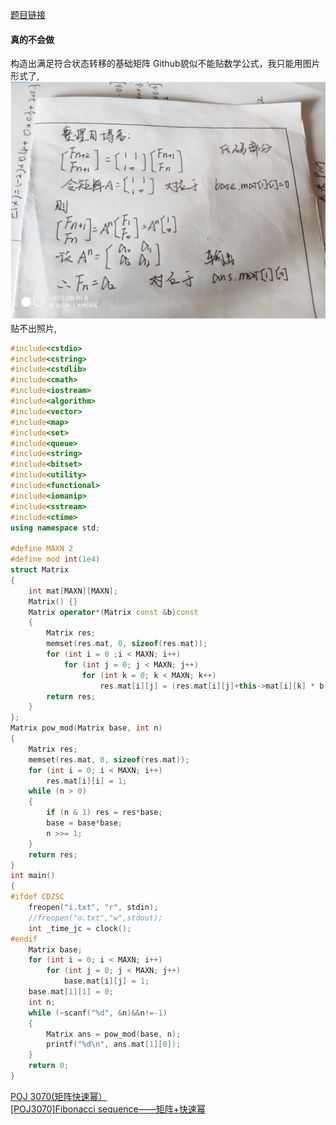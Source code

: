 [题目链接](http://poj.org/problem?id=3070)

#### 真的不会做
构造出满足符合状态转移的基础矩阵
Github貌似不能贴数学公式，我只能用图片形式了,
![](https://github.com/BinGYiZhanG/aoapc-book/blob/master/To%20Be%20a%20ACMer/Images/06271127png.png)
贴不出照片,
```cpp
#include<cstdio>  
#include<cstring>  
#include<cstdlib>  
#include<cmath>  
#include<iostream>  
#include<algorithm>  
#include<vector>  
#include<map>  
#include<set>  
#include<queue>  
#include<string>  
#include<bitset>  
#include<utility>  
#include<functional>  
#include<iomanip>  
#include<sstream>  
#include<ctime>  
using namespace std;
 
#define MAXN 2
#define mod int(1e4)  
struct Matrix
{
	int mat[MAXN][MAXN];
	Matrix() {}
	Matrix operator*(Matrix const &b)const
	{
		Matrix res;
		memset(res.mat, 0, sizeof(res.mat));
		for (int i = 0 ;i < MAXN; i++)
			for (int j = 0; j < MAXN; j++)
				for (int k = 0; k < MAXN; k++)
					res.mat[i][j] = (res.mat[i][j]+this->mat[i][k] * b.mat[k][j])%mod;
		return res;
	}
};
Matrix pow_mod(Matrix base, int n)
{
	Matrix res;
	memset(res.mat, 0, sizeof(res.mat));
	for (int i = 0; i < MAXN; i++)
		res.mat[i][i] = 1;
	while (n > 0)
	{
		if (n & 1) res = res*base;
		base = base*base;
		n >>= 1;
	}
	return res;
}
int main()
{
#ifdef CDZSC  
	freopen("i.txt", "r", stdin);
	//freopen("o.txt","w",stdout);  
	int _time_jc = clock();
#endif  
	Matrix base;
	for (int i = 0; i < MAXN; i++)
		for (int j = 0; j < MAXN; j++)
			base.mat[i][j] = 1;
	base.mat[1][1] = 0;
	int n;
	while (~scanf("%d", &n)&&n!=-1)
	{
		Matrix ans = pow_mod(base, n);
		printf("%d\n", ans.mat[1][0]);
	}
	return 0;
}
```

[POJ 3070(矩阵快速幂）](https://blog.csdn.net/qq_24489717/article/details/51120679)<br>
[[POJ3070]Fibonacci sequence——矩阵+快速幂](https://blog.csdn.net/ccf15068475758/article/details/52846726)
